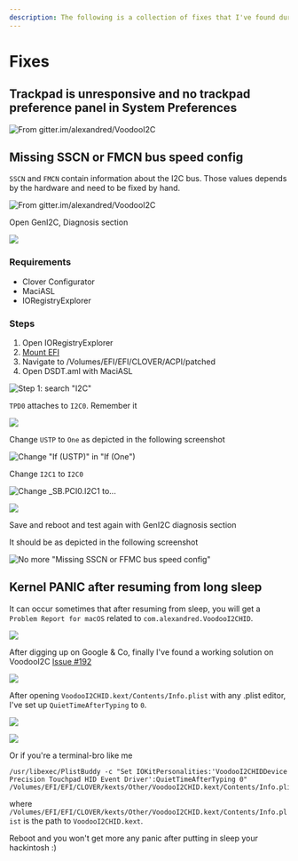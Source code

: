 ```yaml
---
description: The following is a collection of fixes that I've found during the time
---
```


# Fixes

## Trackpad is unresponsive and no trackpad preference panel in System Preferences

![From gitter.im/alexandred/VoodooI2C](../../.gitbook/assets/image-27%20%281%29.png)

## Missing SSCN or FMCN bus speed config

`SSCN` and `FMCN` contain information about the I2C bus. Those values depends by the hardware and need to be fixed by hand.

![From gitter.im/alexandred/VoodooI2C](../../.gitbook/assets/image-23.png)

Open GenI2C, Diagnosis section

![](../../.gitbook/assets/image%20%2849%29.png)

### Requirements

* Clover Configurator
* MaciASL
* IORegistryExplorer

### Steps

1. Open IORegistryExplorer
2. [Mount EFI](../../bootloaders/mount-efi.md)
3. Navigate to /Volumes/EFI/EFI/CLOVER/ACPI/patched
4. Open DSDT.aml with MaciASL

![Step 1: search &quot;I2C&quot;](../../.gitbook/assets/image-48.png)

`TPD0` attaches to `I2C0`. Remember it

![](../../.gitbook/assets/image-85.png)

Change `USTP` to `One` as depicted in the following screenshot

![Change &quot;If \(USTP\)&quot; in &quot;If \(One&quot;\)](../../.gitbook/assets/image-41.png)

Change `I2C1` to `I2C0`

![Change \_SB.PCI0.I2C1 to...](../../.gitbook/assets/image-14.png)

![](../../.gitbook/assets/image-75.png)

Save and reboot and test again with GenI2C diagnosis section

It should be as depicted in the following screenshot

![No more &quot;Missing SSCN or FFMC bus speed config&quot;](../../.gitbook/assets/image-60.png)

## Kernel PANIC after resuming from long sleep

It can occur sometimes that after resuming from sleep, you will get a `Problem Report for macOS` related to `com.alexandred.VoodooI2CHID`.

![](../../.gitbook/assets/image%20%2855%29.png)

After digging up on Google & Co, finally I've found a working solution on VoodooI2C [Issue \#192](https://github.com/alexandred/VoodooI2C/issues/192#issuecomment-546703371)

![](../../.gitbook/assets/image%20%2811%29.png)

After opening `VoodooI2CHID.kext/Contents/Info.plist` with any .plist editor, I've set up `QuietTimeAfterTyping` to `0`.

 

![](../../.gitbook/assets/image%20%283%29.png)

![](../../.gitbook/assets/image%20%285%29.png)

Or if you're a terminal-bro like me

```text
/usr/libexec/PlistBuddy -c "Set IOKitPersonalities:'VoodooI2CHIDDevice Precision Touchpad HID Event Driver':QuietTimeAfterTyping 0" /Volumes/EFI/EFI/CLOVER/kexts/Other/VoodooI2CHID.kext/Contents/Info.plist
```

where `/Volumes/EFI/EFI/CLOVER/kexts/Other/VoodooI2CHID.kext/Contents/Info.plist` is the path to `VoodooI2CHID.kext`. 

Reboot and you won't get more any panic after putting in sleep your hackintosh :\)

